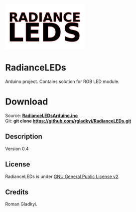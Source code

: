 <img src="Resources/Images/RadianceLEDs_main_logo.png" alt="hi" width="256" class="inline"/>

# RadianceLEDs
Arduino project. Contains solution for RGB LED module.

# Download
Source: <b>[RadianceLEDsArduino.ino](https://rgladkyi.github.io/RadianceLEDs/RadianceLEDsArduino/RadianceLEDsArduino.ino)</b>
<br/>
Git: <b>git clone https://github.com/rgladkyi/RadianceLEDs.git</b>

## Description
Version 0.4

## License
RadianceLEDs is under [GNU General Public License v2](https://www.gnu.org/licenses/old-licenses/gpl-2.0.en.html).

## Credits
Roman Gladkyi.
